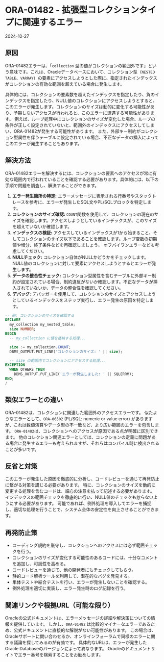 # ORA-01482 - 拡張型コレクションタイプに関連するエラー

2024-10-27


## 原因

ORA-01482エラーは、「`collection` 型の値がコレクションの範囲外です」という意味です。これは、Oracleデータベースにおいて、コレクション型（`NESTED TABLE`、`VARRAY`）の要素にアクセスしようとした際に、指定されたインデックスがコレクションの有効な範囲を超えている場合に発生します。

具体的には、コレクションの要素数を超えたインデックスを指定したり、負のインデックスを指定したり、NULL値のコレクションにアクセスしようとすると、このエラーが発生します。コレクションのサイズは動的に変化する可能性があり、予期しないアクセスが行われると、このエラーに遭遇する可能性があります。  例えば、ループ処理中にコレクションのサイズが変化した場合、ループの条件が正しく設定されていないと、範囲外のインデックスにアクセスしてしまい、ORA-01482が発生する可能性があります。 また、外部キー制約がコレクション型属性を伴うテーブルに設定されている場合、不正なデータの挿入によってこのエラーが発生することもあります。


## 解決方法

ORA-01482エラーを解決するには、コレクションの要素へのアクセスが常に有効な範囲内で行われていることを確認する必要があります。具体的には、以下の手順で問題を調査し、解決することができます。

1. **エラー発生箇所の特定:** エラーメッセージに表示される行番号やスタックトレースを参考に、エラーが発生したSQL文やPL/SQLブロックを特定します。
2. **コレクションのサイズ確認:** `COUNT`関数を使用して、コレクションの現在のサイズを確認します。アクセスしようとしているインデックスが、このサイズを超えていないか確認します。
3. **インデックスの検証:** アクセスしているインデックスが1から始まること、そしてコレクションのサイズ以下であることを確認します。ループ変数の初期値や増分、終了条件などを再確認しましょう。  オフバイワンエラーなども考慮してください。
4. **NULLチェック:** コレクション自体がNULLかどうかをチェックします。NULL値のコレクションに対して要素にアクセスしようとするとエラーが発生します。
5. **データの整合性チェック:**  コレクション型属性を含むテーブルに外部キー制約が設定されている場合、制約違反がないか確認します。不正なデータが挿入されていないか、データの整合性を確認してください。
6. **デバッグ:**  デバッガーを使用して、コレクションのサイズとアクセスしようとしているインデックスをステップ実行し、エラー発生の原因を特定します。


```sql
-- 例: コレクションのサイズを確認する
DECLARE
  my_collection my_nested_table;
  size NUMBER;
BEGIN
  -- my_collection に値を格納する処理...

  size := my_collection.COUNT;
  DBMS_OUTPUT.PUT_LINE('コレクションのサイズ: ' || size);

  -- size の範囲内でコレクションにアクセスする処理...
EXCEPTION
  WHEN OTHERS THEN
    DBMS_OUTPUT.PUT_LINE('エラーが発生しました: ' || SQLERRM);
END;
/
```

## 類似エラーとの違い

ORA-01482は、コレクションに関連した範囲外のアクセスエラーです。  似たようなエラーとして、`ORA-06502` (PL/SQL: numeric or value error) がありますが、これは数値演算やデータ型の不一致など、より広い範囲のエラーを包含します。  `ORA-01482`は、コレクションへのアクセスが原因である点が明確に区別できます。  他のコレクション関連エラーとしては、コレクションの定義に問題がある場合に発生するエラーも考えられますが、それらはコンパイル時に検出されることが多いです。


## 反省と対策

このエラーが発生した原因を徹底的に分析し、コードレビューを通じて再発防止に繋がる対策を講じる必要があります。  特に、コレクションのサイズを動的に変更する処理を含むコードは、細心の注意を払って記述する必要があります。  インデックスの範囲チェックを徹底的に行い、NULL値のチェックも怠らないようにする必要があります。  可能であれば、例外処理を導入してエラーを捕捉し、適切な処理を行うことで、システム全体の安定性を向上させることができます。


## 再発防止策

* コーディング規約を厳守し、コレクションへのアクセスには必ず範囲チェックを行う。
* コレクションのサイズが変化する可能性のあるコードには、十分なコメントを追加し、可読性を高める。
* コードレビューを通じて、他の開発者にもチェックしてもらう。
* 静的コード解析ツールを利用して、潜在的なバグを発見する。
* 単体テストや結合テストを行い、エラーが発生しないことを確認する。
*  例外処理を適切に実装し、エラー発生時のログ記録を行う。


## 関連リンクや根拠URL（可能な限り）

Oracleの公式ドキュメントは、エラーメッセージの詳細や解決策についての情報を提供しています。  しかし、`ORA-01482` は比較的マイナーなエラーであるため、公式ドキュメントに直接的な解説がない可能性があります。  この場合は、Oracleサポートに問い合わせるか、オンラインフォーラムで同様のエラーに関する議論を探してみるのが有効です。  具体的なURLは、エラーが発生したOracle Databaseのバージョンによって異なります。  Oracleのドキュメントサイトでエラー番号を検索することをお勧めします。